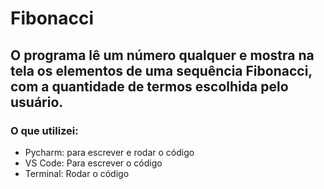 # Fibonacci
## O programa lê um número qualquer e mostra na tela os elementos de uma sequência Fibonacci, com a quantidade de termos escolhida pelo usuário.
### O que utilizei:
- Pycharm: para escrever e rodar o código
- VS Code: Para escrever o código
- Terminal: Rodar o código
